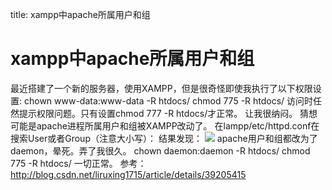 title: xampp中apache所属用户和组 

#  xampp中apache所属用户和组 

最近搭建了一个新的服务器，使用XAMPP，但是很奇怪即使我执行了以下权限设置:
chown www-data:www-data -R htdocs/
chmod 775 -R htdocs/
访问时任然提示权限问题。只有设置chmod 777 -R htdocs/才正常。
让我很纳闷。
猜想可能是apache进程所属用户和组被XAMPP改动了。
在lampp/etc/httpd.conf在搜索User或者Group（注意大小写）：
结果发现：
![](/data/dokuwiki/linux/pasted/20150517-144253.png)
apache用户和组都改为了daemon，晕死。弄了我很久。
chown daemon:daemon -R htdocs/
chmod 775 -R htdocs/
一切正常。
参考：
http://blog.csdn.net/liruxing1715/article/details/39205415